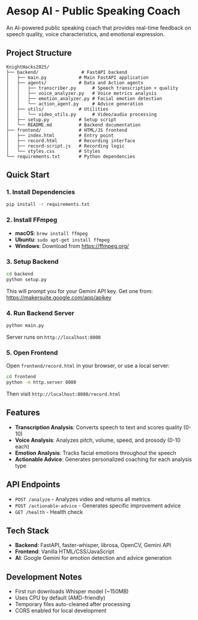 # Aesop AI - Public Speaking Coach

An AI-powered public speaking coach that provides real-time feedback on speech quality, voice characteristics, and emotional expression.

## Project Structure

```
KnightHacks2025/
├── backend/                # FastAPI backend
│   ├── main.py            # Main FastAPI application
│   ├── agents/            # Data and Action agents
│   │   ├── transcriber.py      # Speech transcription + quality
│   │   ├── voice_analyzer.py   # Voice metrics analysis
│   │   ├── emotion_analyzer.py # Facial emotion detection
│   │   └── action_agent.py     # Advice generation
│   ├── utils/             # Utilities
│   │   └── video_utils.py      # Video/audio processing
│   ├── setup.py           # Setup script
│   └── README.md          # Backend documentation
├── frontend/              # HTML/JS frontend
│   ├── index.html         # Entry point
│   ├── record.html        # Recording interface
│   ├── record-script.js   # Recording logic
│   └── styles.css         # Styles
└── requirements.txt       # Python dependencies
```

## Quick Start

### 1. Install Dependencies

```bash
pip install -r requirements.txt
```

### 2. Install FFmpeg

- **macOS**: `brew install ffmpeg`
- **Ubuntu**: `sudo apt-get install ffmpeg`
- **Windows**: Download from https://ffmpeg.org/

### 3. Setup Backend

```bash
cd backend
python setup.py
```

This will prompt you for your Gemini API key. Get one from: https://makersuite.google.com/app/apikey

### 4. Run Backend Server

```bash
python main.py
```

Server runs on `http://localhost:8000`

### 5. Open Frontend

Open `frontend/record.html` in your browser, or use a local server:

```bash
cd frontend
python -m http.server 8080
```

Then visit `http://localhost:8080/record.html`

## Features

- **Transcription Analysis**: Converts speech to text and scores quality (0-10)
- **Voice Analysis**: Analyzes pitch, volume, speed, and prosody (0-10 each)
- **Emotion Analysis**: Tracks facial emotions throughout the speech
- **Actionable Advice**: Generates personalized coaching for each analysis type

## API Endpoints

- `POST /analyze` - Analyzes video and returns all metrics
- `POST /actionable-advice` - Generates specific improvement advice
- `GET /health` - Health check

## Tech Stack

- **Backend**: FastAPI, faster-whisper, librosa, OpenCV, Gemini API
- **Frontend**: Vanilla HTML/CSS/JavaScript
- **AI**: Google Gemini for emotion detection and advice generation

## Development Notes

- First run downloads Whisper model (~150MB)
- Uses CPU by default (AMD-friendly)
- Temporary files auto-cleaned after processing
- CORS enabled for local development
